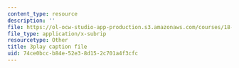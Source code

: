 ```yaml
---
content_type: resource
description: ''
file: https://ol-ocw-studio-app-production.s3.amazonaws.com/courses/18-01sc-single-variable-calculus-fall-2010/74ce0bccb84e52e38d152c701a4f3cfc_wOHrNt9ScYs.vtt
file_type: application/x-subrip
resourcetype: Other
title: 3play caption file
uid: 74ce0bcc-b84e-52e3-8d15-2c701a4f3cfc
---
```

